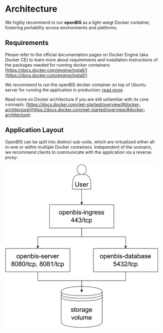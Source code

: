 # Architecture

We highly recommend to run **openBIS** as a light-weigt Docker container, fostering portability across environments and platforms.


## Requirements

Please refer to the official documentation pages on Docker Engine (aka Docker CE) to learn more about requirements and installation instructions of the packages needed for running docker containers: [https://docs.docker.com/engine/install/](https://docs.docker.com/engine/install/)

We recommend to run the openBIS docker container on top of Ubuntu server for running the application in production: [read more](../standalone/system-requirements.md)

Read more on Docker architecture if you are still unfamiliar with its core concepts: [https://docs.docker.com/get-started/overview/#docker-architecture](https://docs.docker.com/get-started/overview/#docker-architecture)


## Application Layout

OpenBIS can be split into distinct sub-units, which are virtualized either all-in-one or within multiple Docker containers. Independent of the scenario, we recommend clients to communicate with the application via a reverse proxy:

![openBIS Docker User](../../_static/docker_openbis_user.svg)